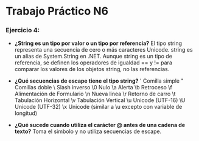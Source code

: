 # Trabajo Práctico N6
### Ejercicio 4:
* **¿String es un tipo por valor o un tipo por referencia?**
El tipo string representa una secuencia de cero o más caracteres Unicode. string es un alias de System.String en .NET.
Aunque string es un tipo de referencia, se definen los operadores de igualdad == y != para comparar los valores de los objetos string, no las referencias.

* **¿Qué secuencias de escape tiene el tipo string?**
 \'	Comilla simple
 \"	Comillas doble
 \\	Slash inverso
 \0	Nulo
 \a	Alerta
 \b	Retroceso
 \f	Alimentación de Formulario
 \n	Nueva linea
 \r	Retorno de carro
 \t	Tabulación Horizontal
 \v	Tabulación Vertical
 \u	Unicode (UTF-16)
 \U	Unicode (UTF-32)
 \x	Unicode (similar a \u excepto con variable de longitud)

* **¿Qué sucede cuando utiliza el carácter @ antes de una cadena de texto?**
Toma el simbolo y no utiliza secuencias de escape.
